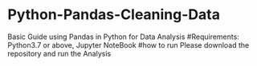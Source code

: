 # Python-Pandas-Cleaning-Data
Basic Guide using Pandas in Python for Data Analysis
#Requirements:
Python3.7 or above, Jupyter NoteBook 
#how to run
Please download the repository and run the Analysis
